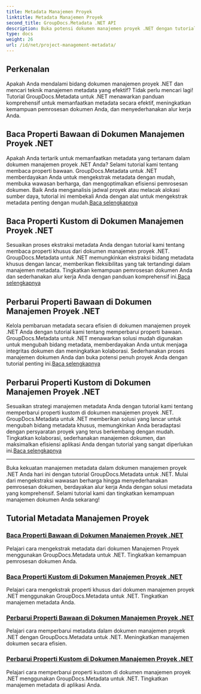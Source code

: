 ```yaml
---
title: Metadata Manajemen Proyek
linktitle: Metadata Manajemen Proyek
second_title: GroupDocs.Metadata .NET API
description: Buka potensi dokumen manajemen proyek .NET dengan tutorial GroupDocs.Metadata untuk .NET. Ekstrak, perbarui, dan kelola metadata dengan mudah.
type: docs
weight: 26
url: /id/net/project-management-metadata/
---
```


## Perkenalan

Apakah Anda mendalami bidang dokumen manajemen proyek .NET dan mencari teknik manajemen metadata yang efektif? Tidak perlu mencari lagi! Tutorial GroupDocs.Metadata untuk .NET menawarkan panduan komprehensif untuk memanfaatkan metadata secara efektif, meningkatkan kemampuan pemrosesan dokumen Anda, dan menyederhanakan alur kerja Anda.

## Baca Properti Bawaan di Dokumen Manajemen Proyek .NET

 Apakah Anda tertarik untuk memanfaatkan metadata yang tertanam dalam dokumen manajemen proyek .NET Anda? Selami tutorial kami tentang membaca properti bawaan. GroupDocs.Metadata untuk .NET memberdayakan Anda untuk mengekstrak metadata dengan mudah, membuka wawasan berharga, dan mengoptimalkan efisiensi pemrosesan dokumen. Baik Anda menganalisis jadwal proyek atau melacak alokasi sumber daya, tutorial ini membekali Anda dengan alat untuk mengekstrak metadata penting dengan mudah.[Baca selengkapnya](./read-built-in-properties-project-management-documents/)

## Baca Properti Kustom di Dokumen Manajemen Proyek .NET

 Sesuaikan proses ekstraksi metadata Anda dengan tutorial kami tentang membaca properti khusus dari dokumen manajemen proyek .NET. GroupDocs.Metadata untuk .NET memungkinkan ekstraksi bidang metadata khusus dengan lancar, memberikan fleksibilitas yang tak tertandingi dalam manajemen metadata. Tingkatkan kemampuan pemrosesan dokumen Anda dan sederhanakan alur kerja Anda dengan panduan komprehensif ini.[Baca selengkapnya](./read-custom-properties-project-management-documents/)

## Perbarui Properti Bawaan di Dokumen Manajemen Proyek .NET

 Kelola pembaruan metadata secara efisien di dokumen manajemen proyek .NET Anda dengan tutorial kami tentang memperbarui properti bawaan. GroupDocs.Metadata untuk .NET menawarkan solusi mudah digunakan untuk mengubah bidang metadata, memberdayakan Anda untuk menjaga integritas dokumen dan meningkatkan kolaborasi. Sederhanakan proses manajemen dokumen Anda dan buka potensi penuh proyek Anda dengan tutorial penting ini.[Baca selengkapnya](./update-built-in-properties-project-management-documents/)

## Perbarui Properti Kustom di Dokumen Manajemen Proyek .NET

Sesuaikan strategi manajemen metadata Anda dengan tutorial kami tentang memperbarui properti kustom di dokumen manajemen proyek .NET. GroupDocs.Metadata untuk .NET memberikan solusi yang lancar untuk mengubah bidang metadata khusus, memungkinkan Anda beradaptasi dengan persyaratan proyek yang terus berkembang dengan mudah. Tingkatkan kolaborasi, sederhanakan manajemen dokumen, dan maksimalkan efisiensi aplikasi Anda dengan tutorial yang sangat diperlukan ini.[Baca selengkapnya](./update-custom-properties-project-management-documents/)

----

Buka kekuatan manajemen metadata dalam dokumen manajemen proyek .NET Anda hari ini dengan tutorial GroupDocs.Metadata untuk .NET. Mulai dari mengekstraksi wawasan berharga hingga menyederhanakan pemrosesan dokumen, berdayakan alur kerja Anda dengan solusi metadata yang komprehensif. Selami tutorial kami dan tingkatkan kemampuan manajemen dokumen Anda sekarang!
## Tutorial Metadata Manajemen Proyek
### [Baca Properti Bawaan di Dokumen Manajemen Proyek .NET](./read-built-in-properties-project-management-documents/)
Pelajari cara mengekstrak metadata dari dokumen Manajemen Proyek menggunakan GroupDocs.Metadata untuk .NET. Tingkatkan kemampuan pemrosesan dokumen Anda.
### [Baca Properti Kustom di Dokumen Manajemen Proyek .NET](./read-custom-properties-project-management-documents/)
Pelajari cara mengekstrak properti khusus dari dokumen manajemen proyek .NET menggunakan GroupDocs.Metadata untuk .NET. Tingkatkan manajemen metadata Anda.
### [Perbarui Properti Bawaan di Dokumen Manajemen Proyek .NET](./update-built-in-properties-project-management-documents/)
Pelajari cara memperbarui metadata dalam dokumen manajemen proyek .NET dengan GroupDocs.Metadata untuk .NET. Meningkatkan manajemen dokumen secara efisien.
### [Perbarui Properti Kustom di Dokumen Manajemen Proyek .NET](./update-custom-properties-project-management-documents/)
Pelajari cara memperbarui properti kustom di dokumen manajemen proyek .NET menggunakan GroupDocs.Metadata untuk .NET. Tingkatkan manajemen metadata di aplikasi Anda.